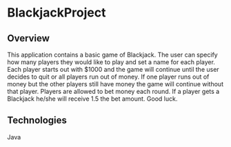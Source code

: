 # BlackjackProject

## Overview
This application contains a basic game of Blackjack. The user can specify how many players they would like to play and set a name for each player. Each player starts out with $1000 and the game will continue until the user decides to quit or all players run out of money. If one player runs out of money but the other players still have money the game will continue without that player. Players are allowed to bet money each round. If a player gets a Blackjack he/she will receive 1.5 the bet amount. Good luck.

## Technologies
Java